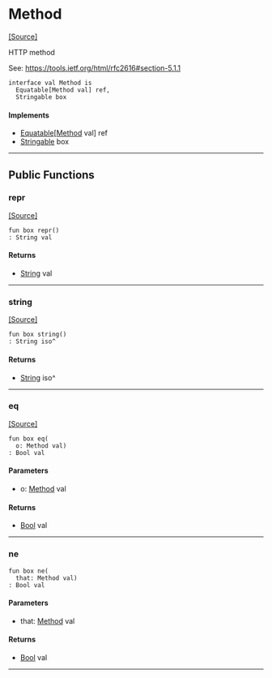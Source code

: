 # Method
<span class="source-link">[[Source]](src/http_server/method.md#L1)</span>

HTTP method

See: https://tools.ietf.org/html/rfc2616#section-5.1.1


```pony
interface val Method is
  Equatable[Method val] ref,
  Stringable box
```

#### Implements

* [Equatable](builtin-Equatable.md)\[[Method](http_server-Method.md) val\] ref
* [Stringable](builtin-Stringable.md) box

---

## Public Functions

### repr
<span class="source-link">[[Source]](src/http_server/method.md#L7)</span>


```pony
fun box repr()
: String val
```

#### Returns

* [String](builtin-String.md) val

---

### string
<span class="source-link">[[Source]](src/http_server/method.md#L8)</span>


```pony
fun box string()
: String iso^
```

#### Returns

* [String](builtin-String.md) iso^

---

### eq
<span class="source-link">[[Source]](src/http_server/method.md#L9)</span>


```pony
fun box eq(
  o: Method val)
: Bool val
```
#### Parameters

*   o: [Method](http_server-Method.md) val

#### Returns

* [Bool](builtin-Bool.md) val

---

### ne



```pony
fun box ne(
  that: Method val)
: Bool val
```
#### Parameters

*   that: [Method](http_server-Method.md) val

#### Returns

* [Bool](builtin-Bool.md) val

---

